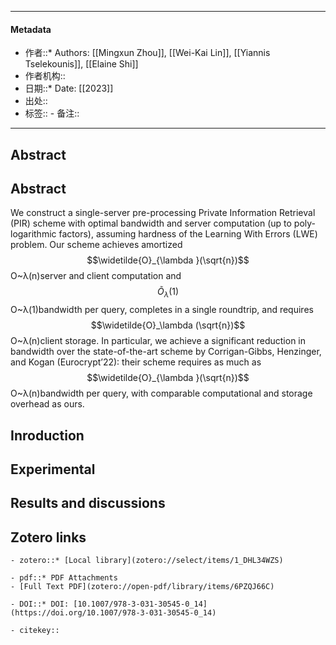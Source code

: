 ***
#### Metadata
- 作者::* Authors: [[Mingxun Zhou]], [[Wei-Kai Lin]], [[Yiannis Tselekounis]], [[Elaine Shi]]
- 作者机构:: 
- 日期::* Date: [[2023]]
- 出处:: 
- 标签:: - 备注:: 
***

## Abstract

## Abstract

We construct a single-server pre-processing Private Information Retrieval (PIR) scheme with optimal bandwidth and server computation (up to poly-logarithmic factors), assuming hardness of the Learning With Errors (LWE) problem. Our scheme achieves amortized $$\widetilde{O}_{\lambda }(\sqrt{n})$$O~λ(n)server and client computation and $$\widetilde{O}_\lambda (1)$$O~λ(1)bandwidth per query, completes in a single roundtrip, and requires $$\widetilde{O}_\lambda (\sqrt{n})$$O~λ(n)client storage. In particular, we achieve a significant reduction in bandwidth over the state-of-the-art scheme by Corrigan-Gibbs, Henzinger, and Kogan (Eurocrypt’22): their scheme requires as much as $$\widetilde{O}_{\lambda }(\sqrt{n})$$O~λ(n)bandwidth per query, with comparable computational and storage overhead as ours.


## Inroduction

## Experimental

## Results and discussions

## Zotero links

    - zotero::* [Local library](zotero://select/items/1_DHL34WZS)

    - pdf::* PDF Attachments
	- [Full Text PDF](zotero://open-pdf/library/items/6PZQJ66C)

    - DOI::* DOI: [10.1007/978-3-031-30545-0_14](https://doi.org/10.1007/978-3-031-30545-0_14)

    - citekey::